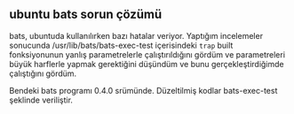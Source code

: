 ## ubuntu bats sorun çözümü

bats, ubuntuda kullanılırken bazı hatalar veriyor. 
Yaptığım incelemeler sonucunda /usr/lib/bats/bats-exec-test içerisindeki
`trap` built fonksiyonunun yanlış parametrelerle çalıştırıldığını gördüm ve parametreleri büyük harflerle
yapmak gerektiğini düşündüm ve bunu gerçekleştirdiğimde çalıştığını gördüm.

Bendeki bats programı 0.4.0 srümünde. Düzeltilmiş kodlar bats-exec-test şeklinde veriliştir.
